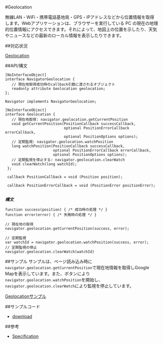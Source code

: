 #Geolocation

無線LAN・WiFi・携帯電話基地局・GPS・IPアドレスなどから位置情報を取得します。Webアプリケーションは、ブラウザーを実行している PC の現在の地理的位置情報にアクセスできます。それによって、地図上の位置を示したり、天気やニュースなどの最新のローカル情報を表示したりできます。

##対応状況

[Geolocation](http://caniuse.com/#feat=geolocation)

##API/構文

```
[NoInterfaceObject]
interface NavigatorGeolocation {
   // 現在地取得成功時のcallback引数に渡されるオブジェクト
   readonly attribute Geolocation geolocation;
};

Navigator implements NavigatorGeolocation;

[NoInterfaceObject]
interface Geolocation {
   // 現在地取得: navigator.geolocation.getCurrentPosition
   void getCurrentPosition(PositionCallback successCallback,
                           optional PositionErrorCallback errorCallback,
                           optional PositionOptions options);
   // 定期監視: navigator.geolocation.watchPosition
   long watchPosition(PositionCallback successCallback,
                      optional PositionErrorCallback errorCallback,
                      optional PositionOptions options);
   // 定期監視を停止する: navigator.geolocation.clearWatch
   void clearWatch(long watchId);
 };

 callback PositionCallback = void (Position position);

 callback PositionErrorCallback = void (PositionError positionError);
 
```

***構文***

```
function success(position) { /* 成功時の処理 */ }
function error(error) { /* 失敗時の処理 */ }

// 現在地の取得
navigator.geolocation.getCurrentPosition(success, error);

// 定期監視
var watchId = navigator.geolocation.watchPosition(success, error);
// 定期監視の停止
navigator.geolocation.clearWatch(watchId)

```

##サンプル
サンプルは、ページ読み込み時に`navigator.geolocation.getCurrentPosition`で現在地情報を取得しGoogle Mapを表示しています。また、ボタンにより`navigator.geolocation.watchPosition`を開始し、`navigator.geolocation.clearWatch`により監視を停止しています。

[Geolocationサンプル](http://ayuta-s-ooki.github.com/html5sampleworks/samples/geolocation/)

##サンプルコード

- [download](http://ayuta-s-ooki.github.com/html5sampleworks/downloads/geolocation.zip)

##参考

- [Specification](http://www.w3.org/TR/geolocation-API/)
